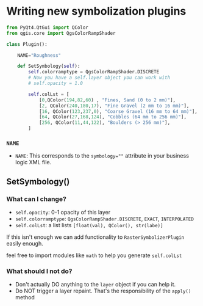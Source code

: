 # Writing new symbolization plugins

``` python
from PyQt4.QtGui import QColor
from qgis.core import QgsColorRampShader

class Plugin():

    NAME="Roughness"

    def SetSymbology(self):
        self.colorramptype = QgsColorRampShader.DISCRETE
        # Now you have a self.layer object you can work with
        # self.opacity = 1.0

        self.colLst = [
            [0,QColor(194,82,60) , "Fines, Sand (0 to 2 mm)"],
            [2, QColor(240,180,17), "Fine Gravel (2 mm to 16 mm)"],
            [16, QColor(123,237,0), "Coarse Gravel (16 mm to 64 mm)"],
            [64, QColor(27,168,124), "Cobbles (64 mm to 256 mm)"],
            [256, QColor(11,44,122), "Boulders (> 256 mm)"],
        ]

```

### `NAME`

* `NAME`: This corresponds to the `symbology=""` attribute in your business logic XML file.

## SetSymbology()

### What can I change?

* `self.opacity`: 0-1 opacity of this layer
* `self.colorramptype`:  `QgsColorRampShader.DISCRETE`, `EXACT`, `INTERPOLATED`
* `self.colLst`: a list lists `[float(val), QColor(), str(labe)]`

If this isn't enough we can add functionality to `RasterSymbolizerPlugin` easily enough.

feel free to import modules like `math` to help you generate `self.colLst`

### What should I not do?

* Don't actually DO anything to the `layer` object if you can help it.
* Do NOT trigger a layer repaint. That's the responsibility of the `apply()` method